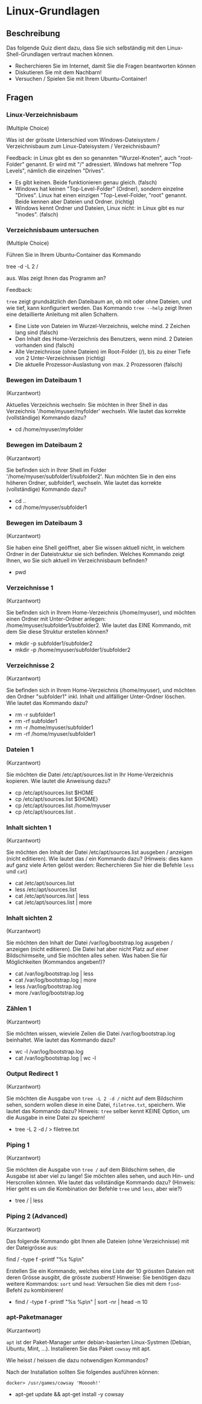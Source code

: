 # Linux-Grundlagen

## Beschreibung

Das folgende Quiz dient dazu, dass Sie sich selbständig mit den Linux-Shell-Grundlagen vertraut machen können.

* Recherchieren Sie im Internet, damit Sie die Fragen beantworten können
* Diskutieren Sie mit dem Nachbarn!
* Versuchen / Spielen Sie mit Ihrem Ubuntu-Container!

## Fragen

### Linux-Verzeichnisbaum

(Multiple Choice)

Was ist der grösste Unterschied vom Windows-Dateisystem / Verzeichnisbaum zum Linux-Dateisystem / Verzeichnisbaum?

Feedback:
in Linux gibt es den so genannten "Wurzel-Knoten", auch "root-Folder" genannt. Er wird mit "/" adressiert. Windows hat mehrere "Top Levels", nämlich die einzelnen "Drives".

* Es gibt keinen. Beide funktionieren genau gleich. (falsch)
* Windows hat keinen "Top-Level-Folder" (Ordner), sondern einzelne "Drives". Linux hat einen einzigen "Top-Level-Folder, "root" genannt. Beide kennen aber Dateien und Ordner. (richtig)
* Windows kennt Ordner und Dateien, Linux nicht: in Linux gibt es nur "inodes". (falsch)

### Verzeichnisbaum untersuchen

(Multiple Choice)

Führen Sie in Ihrem Ubuntu-Container das Kommando

tree -d -L 2 /

aus. Was zeigt Ihnen das Programm an?

Feedback:

`tree` zeigt grundsätzlich den Dateibaum an, ob mit oder ohne Dateien, und wie tief, kann konfiguriert werden.
Das Kommando `tree --help` zeigt Ihnen eine detaillierte Anleitung mit allen Schaltern.


- Eine Liste von Dateien im Wurzel-Verzeichnis, welche mind. 2 Zeichen lang sind (falsch)
- Den Inhalt des Home-Verzeichnis des Benutzers, wenn mind. 2 Dateien vorhanden sind (falsch)
- Alle Verzeichnisse (ohne Dateien) im Root-Folder (/), bis zu einer Tiefe von 2 Unter-Verzeichnissen (richtig)
- Die aktuelle Prozessor-Auslastung von max. 2 Prozessoren (falsch)


### Bewegen im Dateibaum 1

(Kurzantwort)

Aktuelles Verzeichnis wechseln:
Sie möchten in Ihrer Shell in das Verzeichnis '/home/myuser/myfolder' wechseln. Wie lautet das korrekte (vollständige)  Kommando dazu?


- cd /home/myuser/myfolder

### Bewegen im Dateibaum 2

(Kurzantwort)

Sie befinden sich in Ihrer Shell im Folder '/home/myuser/subfolder1/subfolder2'. Nun möchten Sie in den eins höheren Ordner, subfolder1, wechseln. Wie lautet das korrekte (vollständige) Kommando dazu?

- cd ..
- cd /home/myuser/subfolder1


### Bewegen im Dateibaum 3

(Kurzantwort)

Sie haben eine Shell geöffnet, aber Sie wissen aktuell nicht, in welchem Ordner in der Dateistruktur sie sich befinden.
Welches Kommando zeigt Ihnen, wo Sie sich aktuell im Verzeichnisbaum befinden?

- pwd

### Verzeichnisse 1

(Kurzantwort)

Sie befinden sich in Ihrem Home-Verzeichnis (/home/myuser), und möchten einen Ordner mit Unter-Ordner anlegen:
/home/myuser/subfolder1/subfolder2. Wie lautet das EINE Kommando, mit dem Sie diese Struktur erstellen können?

- mkdir -p subfolder1/subfolder2
- mkdir -p /home/myuser/subfolder1/subfolder2

### Verzeichnisse 2

(Kurzantwort)

Sie befinden sich in Ihrem Home-Verzeichnis (/home/myuser), und möchten den Ordner "subfolder1" inkl. Inhalt und allfälliger
Unter-Ordner löschen. Wie lautet das Kommando dazu?

- rm -r subfolder1
- rm -rf subfolder1
- rm -r /home/myuser/subfolder1
- rm -rf /home/myuser/subfolder1

### Dateien 1

(Kurzantwort)

Sie möchten die Datei /etc/apt/sources.list in Ihr Home-Verzeichnis kopieren. Wie lautet die Anweisung dazu?

- cp /etc/apt/sources.list $HOME
- cp /etc/apt/sources.list ${HOME}
- cp /etc/apt/sources.list /home/myuser
- cp /etc/apt/sources.list .

### Inhalt sichten 1

(Kurzantwort)

Sie möchten den Inhalt der Datei /etc/apt/sources.list ausgeben / anzeigen (nicht editieren). Wie lautet das / ein Kommando dazu? (Hinweis: dies kann auf ganz viele Arten gelöst werden: Recherchieren Sie hier die Befehle `less` und `cat`)

- cat /etc/apt/sources.list
- less /etc/apt/sources.list
- cat /etc/apt/sources.list | less
- cat /etc/apt/sources.list | more

### Inhalt sichten 2

(Kurzantwort)

Sie möchten den Inhalt der Datei /var/log/bootstrap.log ausgeben / anzeigen (nicht editieren). Die Datei hat aber
nicht Platz auf einer Bildschirmseite, und Sie möchten alles sehen. Was haben Sie für Möglichkeiten (Kommandos angeben!)?

- cat /var/log/bootstrap.log | less
- cat /var/log/bootstrap.log | more
- less /var/log/bootstrap.log
- more /var/log/bootstrap.log

### Zählen 1

(Kurzantwort)

Sie möchten wissen, wieviele Zeilen die Datei /var/log/bootstrap.log beinhaltet. Wie lautet das Kommando dazu?

- wc -l /var/log/bootstrap.log
- cat /var/log/bootstrap.log | wc -l

### Output Redirect 1

(Kurzantwort)

Sie möchten die Ausgabe von `tree -L 2 -d /` nicht auf dem Bildschirm sehen, sondern wollen diese in eine Datei, `filetree.txt`, speichern. Wie lautet das Kommando dazu? Hinweis: `tree` selber kennt KEINE Option, um die Ausgabe in eine Datei zu speichern!

- tree -L 2 -d / > filetree.txt

### Piping 1

(Kurzantwort)

Sie möchten die Ausgabe von `tree /` auf dem Bildschirm sehen, die Ausgabe ist aber viel zu lange! Sie möchten alles sehen,
und auch Hin- und Herscrollen können. Wie lautet das vollständige Kommando dazu? (Hinweis: Hier geht es um die Kombination der Befehle `tree` und `less`, aber wie?)

- tree / | less

### Piping 2 (Advanced)

(Kurzantwort)

Das folgende Kommando gibt Ihnen alle Dateien (ohne Verzeichnisse) mit der Dateigrösse aus:

find / -type f -printf "%s %p\n"

Erstellen Sie ein Kommando, welches eine Liste der 10 grössten Dateien mit deren Grösse ausgibt, die grösste zuoberst!
Hinweise: Sie benötigen dazu weitere Kommandos: `sort` und `head`: Versuchen Sie dies mit dem `find`-Befehl zu kombinieren!

- find / -type f -printf "%s %p\n" | sort -nr | head -n 10

### apt-Paketmanager

(Kurzantwort)

`apt` ist der Paket-Manager unter debian-basierten Linux-Systmen (Debian, Ubuntu, Mint, ...).
Installieren Sie das Paket `cowsay` mit apt.

Wie heisst / heissen die dazu notwendigen Kommandos?

Nach der Installation sollten Sie folgendes ausführen können:

```
docker> /usr/games/cowsay 'Mooooh!'
```

- apt-get update && apt-get install -y cowsay
